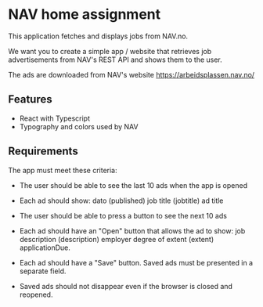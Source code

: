 # NAV home assignment

This application fetches and displays jobs from NAV.no.

We want you to create a simple app / website that retrieves job advertisements from NAV's REST API and shows them to the user. 

The ads are downloaded from NAV's website <https://arbeidsplassen.nav.no/>

## Features

- React with Typescript
- Typography and colors used by NAV

## Requirements

The app must meet these criteria:

-   The user should be able to see the last 10 ads when the app is opened

-   Each ad should show:
    dato (published)
    job title (jobtitle)
    ad title

-   The user should be able to press a button to see the next 10 ads

-   Each ad should have an "Open" button that allows the ad to show:
    job description (description)
    employer
    degree of extent (extent)
    applicationDue.

-   Each ad should have a "Save" button. Saved ads must be presented in a separate field.

-   Saved ads should not disappear even if the browser is closed and reopened.
